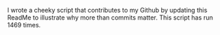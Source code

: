 I wrote a cheeky script that contributes to my Github by updating this ReadMe to illustrate why more than commits matter. This script has run 1469 times.